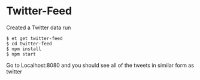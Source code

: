 # Twitter-Feed
Created a Twitter data 
run
``` 
$ et get twitter-feed
$ cd twitter-feed
$ npm install
$ npm start
```
Go to Localhost:8080 and you should see all of the tweets in similar form as twitter
